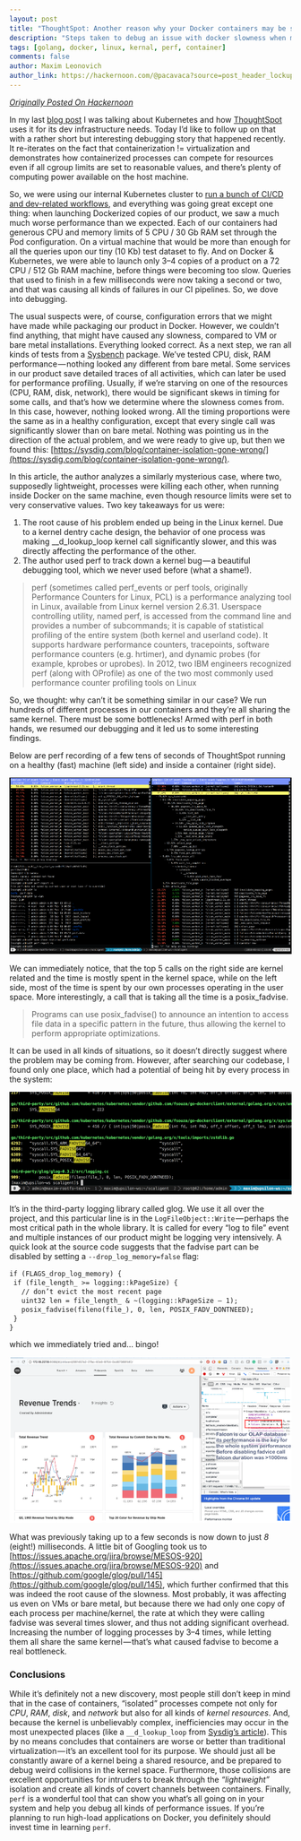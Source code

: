 ```yaml
---
layout: post
title: "ThoughtSpot: Another reason why your Docker containers may be slow"
description: "Steps taken to debug an issue with docker slowness when multiple containers were deployed"
tags: [golang, docker, linux, kernal, perf, container]
comments: false
author: Maxim Leonovich
author_link: https://hackernoon.com/@pacavaca?source=post_header_lockup
---
```


_[Originally Posted On Hackernoon](https://hackernoon.com/another-reason-why-your-docker-containers-may-be-slow-d37207dec27f)_

In my last [blog post](https://hackernoon.com/kubernetes-for-dev-infrastructure-40b9175cb8c0) I was talking about Kubernetes and how [ThoughtSpot](https://thoughtspot.com/) uses it for its dev infrastructure needs. Today I’d like to follow up on that with a rather short but interesting debugging story that happened recently. It re-iterates on the fact that containerization != virtualization and demonstrates how containerized processes can compete for resources even if all cgroup limits are set to reasonable values, and there’s plenty of computing power available on the host machine.


So, we were using our internal Kubernetes cluster to [run a bunch of CI/CD and dev-related workflows](https://hackernoon.com/kubernetes-for-dev-infrastructure-40b9175cb8c0), and everything was going great except one thing: when launching Dockerized copies of our product, we saw a much much worse performance than we expected. Each of our containers had generous CPU and memory limits of 5 CPU / 30 Gb RAM set through the Pod configuration. On a virtual machine that would be more than enough for all the queries upon our tiny (10 Kb) test dataset to fly. And on Docker & Kubernetes, we were able to launch only 3–4 copies of a product on a 72 CPU / 512 Gb RAM machine, before things were becoming too slow. Queries that used to finish in a few milliseconds were now taking a second or two, and that was causing all kinds of failures in our CI pipelines. So, we dove into debugging.

The usual suspects were, of course, configuration errors that we might have made while packaging our product in Docker. However, we couldn’t find anything, that might have caused any slowness, compared to VM or bare metal installations. Everything looked correct. As a next step, we ran all kinds of tests from a [Sysbench](https://github.com/akopytov/sysbench) package. We’ve tested CPU, disk, RAM performance — nothing looked any different from bare metal. Some services in our product save detailed traces of all activities, which can later be used for performance profiling. Usually, if we’re starving on one of the resources (CPU, RAM, disk, network), there would be significant skews in timing for some calls, and that’s how we determine where the slowness comes from. In this case, however, nothing looked wrong. All the timing proportions were the same as in a healthy configuration, except that every single call was significantly slower than on bare metal. Nothing was pointing us in the direction of the actual problem, and we were ready to give up, but then we found this: [https://sysdig.com/blog/container-isolation-gone-wrong/](https://sysdig.com/blog/container-isolation-gone-wrong/).

In this article, the author analyzes a similarly mysterious case, where two, supposedly lightweight, processes were killing each other, when running inside Docker on the same machine, even though resource limits were set to very conservative values. Two key takeaways for us were:

1. The root cause of his problem ended up being in the Linux kernel. Due to a kernel dentry cache design, the behavior of one process was making __d_lookup_loop kernel call significantly slower, and this was directly affecting the performance of the other.
2. The author used perf to track down a kernel bug — a beautiful debugging tool, which we never used before (what a shame!).
> perf (sometimes called perf_events or perf tools, originally Performance Counters for Linux, PCL) is a performance analyzing tool in Linux, available from Linux kernel version 2.6.31. Userspace controlling utility, named perf, is accessed from the command line and provides a number of subcommands; it is capable of statistical profiling of the entire system (both kernel and userland code).
It supports hardware performance counters, tracepoints, software performance counters (e.g. hrtimer), and dynamic probes (for example, kprobes or uprobes). In 2012, two IBM engineers recognized perf (along with OProfile) as one of the two most commonly used performance counter profiling tools on Linux

So, we thought: why can’t it be something similar in our case? We run hundreds of different processes in our containers and they’re all sharing the same kernel. There must be some bottlenecks! Armed with perf in both hands, we resumed our debugging and it led us to some interesting findings.

Below are perf recording of a few tens of seconds of ThoughtSpot running on a healthy (fast) machine (left side) and inside a container (right side).

![good container vs bad contain](/images/thoughtspot_perf_run.png)

We can immediately notice, that the top 5 calls on the right side are kernel related and the time is mostly spent in the kernel space, while on the left side, most of the time is spent by our own processes operating in the user space. More interestingly, a call that is taking all the time is a posix_fadvise.

> Programs can use posix_fadvise() to announce an intention to access
 file data in a specific pattern in the future, thus allowing the
 kernel to perform appropriate optimizations.

It can be used in all kinds of situations, so it doesn’t directly suggest where the problem may be coming from. However, after searching our codebase, I found only one place, which had a potential of being hit by every process in the system:

![system calls](/images/thoughtspot_system_calls.png)

It’s in the third-party logging library called glog. We use it all over the project, and this particular line is in the `LogFileObject::Write` — perhaps the most critical path in the whole library. It is called for every “log to file” event and multiple instances of our product might be logging very intensively. A quick look at the source code suggests that the fadvise part can be disabled by setting a `--drop_log_memory=false` flag:

```
if (FLAGS_drop_log_memory) {
 if (file_length_ >= logging::kPageSize) {
   // don’t evict the most recent page
   uint32 len = file_length_ & ~(logging::kPageSize — 1);
   posix_fadvise(fileno(file_), 0, len, POSIX_FADV_DONTNEED);
 }
}
```

which we immediately tried and… bingo!

![working code](/images/thoughtspot_successful_fix.png)

What was previously taking up to a few seconds is now down to just *8* (eight!) milliseconds. A little bit of Googling took us to [https://issues.apache.org/jira/browse/MESOS-920](https://issues.apache.org/jira/browse/MESOS-920) and [https://github.com/google/glog/pull/145](https://github.com/google/glog/pull/145), which further confirmed that this was indeed the root cause of the slowness. Most probably, it was affecting us even on VMs or bare metal, but because there we had only one copy of each process per machine/kernel, the rate at which they were calling fadvise was several times slower, and thus not adding significant overhead. Increasing the number of logging processes by 3–4 times, while letting them all share the same kernel — that’s what caused fadvise to become a real bottleneck.

### Conclusions
While it’s definitely not a new discovery, most people still don’t keep in mind that in the case of containers, “isolated” processes compete not only for *CPU*, *RAM*, *disk*, and *network* but also for all kinds of *kernel resources*. And, because the kernel is unbelievably complex, inefficiencies may occur in the most unexpected places (like a `__d_lookup_loop` from [Sysdig’s article](https://sysdig.com/blog/container-isolation-gone-wrong/)). This by no means concludes that containers are worse or better than traditional virtualization — it’s an excellent tool for its purpose. We should just all be constantly aware of a kernel being a shared resource, and be prepared to debug weird collisions in the kernel space. Furthermore, those collisions are excellent opportunities for intruders to break through the _“lightweight”_ isolation and create all kinds of covert channels between containers. Finally, `perf` is a wonderful tool that can show you what’s all going on in your system and help you debug all kinds of performance issues. If you’re planning to run high-load applications on Docker, you definitely should invest time in learning `perf`.